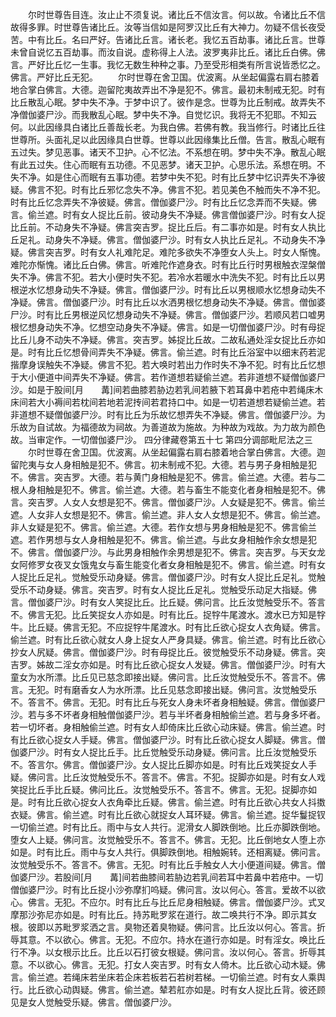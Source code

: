 <!-- { "loadSidebar": true } -->
　　尔时世尊告目连。汝止止不须复说。诸比丘不信汝言。何以故。令诸比丘不信故得多罪。时世尊告诸比丘。汝等当信如是阿罗汉比丘有大神力。勿疑不信长夜受苦。中有比丘。名曰严好。告诸比丘言。诸长老。我忆五百劫事。诸比丘言。世尊未曾自说忆五百劫事。而汝自说。虚称得上人法。波罗夷非比丘。诸比丘白佛。佛言。严好比丘忆一生事。我忆无数生种种之事。乃至受形相类有所言说皆悉忆之。佛言。严好比丘无犯。
　　尔时世尊在舍卫国。优波离。从坐起偏露右肩右膝着地合掌白佛言。大德。迦留陀夷故弄出不净是犯不。佛言。最初未制戒无犯。时有比丘散乱心眠。梦中失不净。于梦中识了。彼作是念。世尊为比丘制戒。故弄失不净僧伽婆尸沙。而我散乱心眠。梦中失不净。自觉忆识。我将无不犯耶。不知云何。以此因缘具白诸比丘善哉长老。为我白佛。若佛有教。我当修行。时诸比丘往世尊所。头面礼足以此因缘具白世尊。世尊以此因缘集比丘僧。告言。散乱心眠有五过失。梦见恶事。诸天不卫护。心不忆法。不系想在明。梦中失不净。散乱心眠有此五过失。住心而眠有五功德。不见恶梦。诸天卫护。心思乐法。系想在明。不失不净。如是住心而眠有五事功德。若梦中失不犯。时有比丘梦中忆识弄失不净彼疑。佛言不犯。时有比丘邪忆念失不净。佛言不犯。若见美色不触而失不净不犯。时有比丘忆念弄失不净彼疑。佛言。僧伽婆尸沙。时有比丘忆念弄而不失疑。佛言。偷兰遮。时有女人捉比丘前。彼动身失不净疑。佛言僧伽婆尸沙。时有女人捉比丘前。不动身失不净疑。佛言突吉罗。捉比丘后。有二事亦如是。时有女人执比丘足礼。动身失不净疑。佛言。僧伽婆尸沙。时有女人执比丘足礼。不动身失不净疑。佛言突吉罗。时有女人礼难陀足。难陀多欲失不净堕女人头上。时女人惭愧。难陀亦惭愧。诸比丘白佛。佛言。听难陀作遮身衣。时有比丘行时男根触衣涅槃僧失不净。佛言不犯。若大小便时失不犯。若冷水若暖水中洗失不犯。时有比丘以男根逆水忆想身动失不净疑。佛言。僧伽婆尸沙。时有比丘以男根顺水忆想身动失不净疑。佛言。僧伽婆尸沙。时有比丘以水洒男根忆想身动失不净疑。佛言。僧伽婆尸沙。时有比丘男根逆风忆想身动失不净疑。佛言。僧伽婆尸沙。若顺风若口嘘男根忆想身动失不净。忆想空动身失不净疑。佛言。如是一切僧伽婆尸沙。时有母捉比丘儿身不动失不净疑。佛言。突吉罗。姊捉比丘故。二故私通处淫女捉比丘亦如是。时有比丘忆想骨间弄失不净疑。佛言。偷兰遮。时有比丘浴室中以细末药若泥揩摩身误触失不净疑。佛言不犯。若大唤时若出力作时失不净不犯。时有比丘忆想于大小便道中间弄失不净疑。佛言。若作道想若疑偷兰遮。若非道想不疑僧伽婆尸沙。如是于股间[月　　冓]间若曲膝若胁边若乳间若腋下若耳鼻中若疮中若绳床木床间若大小褥间若枕间若地若泥抟间若君持口中。如是一切若道想若疑偷兰遮。若非道想不疑僧伽婆尸沙。时有比丘为乐故忆想弄失不净疑。佛言。僧伽婆尸沙。为乐故为自试故。为福德故为祠故。为善道故为施故。为种故为戏故。为力故为颜色故。当审定作。一切僧伽婆尸沙。
四分律藏卷第五十七
第四分调部毗尼法之三
　　尔时世尊在舍卫国。优波离。从坐起偏露右肩右膝着地合掌白佛言。大德。迦留陀夷与女人身相触是犯不。佛言。初未制戒不犯。大德。若与男子身相触是犯不。佛言。突吉罗。大德。若与黄门身相触是犯不。佛言。偷兰遮。大德。若与二根人身相触是犯不。佛言。偷兰遮。大德。若与畜生不能变化者身相触是犯不。佛言。突吉罗。人女人女想是犯不。佛言。僧伽婆尸沙。人女疑是犯不。佛言。偷兰遮。人女非人女想是犯不。佛言。偷兰遮。非人女人女想是犯不。佛言。偷兰遮。非人女疑是犯不。佛言。偷兰遮。大德。若作女想与男身相触是犯不。佛言偷兰遮。若作男想与女人身相触是犯不。佛言。偷兰遮。与此女身相触作余女想是犯不。佛言。僧伽婆尸沙。与此男身相触作余男想是犯不。佛言。突吉罗。与天女龙女阿修罗女夜叉女饿鬼女与畜生能变化者女身相触是犯不。佛言。偷兰遮。时有女人捉比丘足礼。觉触受乐动身疑。佛言。僧伽婆尸沙。时有女人捉比丘足礼。觉触受乐不动身疑。佛言。突吉罗。时有女人捉比丘足礼。觉触受乐动足大指疑。佛言。僧伽婆尸沙。时有女人笑捉比丘。比丘疑。佛问言。比丘汝觉触受乐不。答言不。佛言无犯。比丘笑捉女人亦如是。时有比丘。捉牸牛尾渡水。渡水已方知是牸牛。比丘疑。佛言无犯。不应捉牸牛尾渡水。时有比丘欲心捉女人衣角疑。佛言。偷兰遮。时有比丘欲心就女人身上捉女人严身具疑。佛言。偷兰遮。时有比丘欲心抄女人尻疑。佛言。僧伽婆尸沙。时有母捉比丘。彼觉触受乐不动身疑。佛言。突吉罗。姊故二淫女亦如是。时有比丘欲心捉女人发疑。佛言。僧伽婆尸沙。时有大童女为水所漂。比丘见已慈念即接出疑。佛问言。比丘汝觉触受乐不。答言不。佛言。无犯。时有磨香女人为水所漂。比丘见慈念即接出疑。佛问言。汝觉触受乐不。答言不。佛言。无犯。时有比丘与死女人身未坏者身相触疑。佛言。僧伽婆尸沙。若与多不坏者身相触僧伽婆尸沙。若与半坏者身相触偷兰遮。若与身多坏者。若一切坏者。身相触偷兰遮。时有女人却倚床比丘欲心动床疑。佛言。偷兰遮。时有比丘欲心捉女人手疑。佛言。僧伽婆尸沙。时有比丘欲心捉女人脚疑。佛言。僧伽婆尸沙。时有女人捉比丘手。比丘觉触受乐动身疑。佛问言。比丘汝觉触受乐不。答言尔。佛言。僧伽婆尸沙。女人捉比丘脚亦如是。时有比丘戏笑捉女人手疑。佛问言。比丘汝觉触受乐不。答言不。佛言。不犯。捉脚亦如是。时有女人戏笑捉比丘手比丘疑。佛问比丘。汝觉触受乐不。答言不。佛言。无犯。捉脚亦如是。时有比丘欲心捉女人衣角牵比丘疑。佛言。偷兰遮。时有比丘欲心共女人抖擞衣疑。佛言。偷兰遮。时有比丘欲心就捉女人耳环疑。佛言。偷兰遮。捉华鬘捉钗一切偷兰遮。时有比丘。雨中与女人共行。泥滑女人脚跌倒地。比丘亦脚跌倒地。堕女人上疑。佛问言。汝觉触受乐不。答言不。佛言。无犯。比丘倒地女人堕上亦如是。时有比丘。雨中与女人共行。俱脚跌倒地。相触婉转。还相离疑。佛问言。汝觉触受乐不。答言不。佛言。无犯。时有比丘手触女人大小便道间疑。佛言。僧伽婆尸沙。若股间[月　　冓]间若曲膝间若胁边若乳间若耳中若鼻中若疮中。一切僧伽婆尸沙。时有比丘捉小沙弥摩扪呜疑。佛问言。汝以何心。答言。爱故不以欲心。佛言。无犯。不应尔。时有比丘与比丘尼身相触疑。佛言。僧伽婆尸沙。式叉摩那沙弥尼亦如是。时有比丘。持苏毗罗浆在道行。故二唤共行不净。即示其女根。彼即以苏毗罗浆洒之言。臭物还着臭物疑。佛问言。比丘汝以何心。答言。折辱其意。不以欲心。佛言。无犯。不应尔。持水在道行亦如是。时有淫女。唤比丘行不净。以女根示比丘。比丘以石打彼女根疑。佛问言。汝以何心。答言。折辱其意。不以欲心。佛言。无犯。打女人突吉罗。时有女人倚木。比丘欲心动木疑。佛言。偷兰遮。若绳床若坐床若企床若板若石若树若梯。一切偷兰遮。时有女人乘舆行。比丘欲心动舆疑。佛言。偷兰遮。辇若舡亦如是。时有女人捉比丘背。彼还顾见是女人觉触受乐疑。佛言。僧伽婆尸沙。
